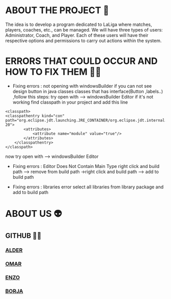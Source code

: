 # ABOUT THE PROJECT 🚀
The idea is to develop a program dedicated to LaLiga where matches, players, coaches, etc., can be managed. We will have three types of users: Administrator, Coach, and Player. Each of these users will have their respective options and permissions to carry out actions within the system.




# ERRORS THAT COULD OCCUR AND HOW TO FIX THEM 🧑‍🔧

- Fixing errors : not opening with windowsBuilder
if you can not  see design button in java classes classes that has interface(Button ,labels..) ,follow this steps:
try open with --> windowsBuilder Editor
if it's not working 
find classpath in your project and add this line
```
<classpath>
<classpathentry kind="con" path="org.eclipse.jdt.launching.JRE_CONTAINER/org.eclipse.jdt.internal.debug.ui.launcher.StandardVMType/JavaSE-20">
		<attributes>
			<attribute name="module" value="true"/>
		</attributes>
	</classpathentry>
</classpath>
```
now try open with --> windowsBuilder Editor

- Fixing errors : Editor Does Not Contain Main Type
right click and build path --> remove from build path ->right click and build path --> add to build path 

- Fixing errors : libraries error
select all libraries from library package and add to build path

# ABOUT US 👽

## GITHUB 👨‍💻
### [ALDER](https://github.com/Alderoto16)
### [OMAR](https://github.com/8xbit)
### [ENZO](https://github.com/ebenitz18)
### [BORJA](https://github.com/Borja03)
